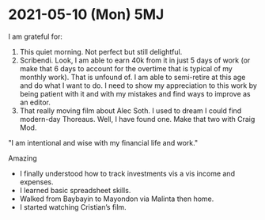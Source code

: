 # 2021-05-10 (Mon) 5MJ

I am grateful for:

1. This quiet morning. Not perfect but still delightful.
2. Scribendi. Look, I am able to earn 40k from it in just 5 days of work (or make that 6 days to account for the overtime that is typical of my monthly work). That is unfound of. I am able to semi-retire at this age and do what I want to do. I need to show my appreciation to this work by being patient with it and with my mistakes and find ways to improve as an editor.
3. That really moving film about Alec Soth. I used to dream I could find modern-day Thoreaus. Well, I have found one. Make that two with Craig Mod.

"I am intentional and wise with my financial life and work."

Amazing

- I finally understood how to track investments vis a vis income and expenses.
- I learned basic spreadsheet skills.
- Walked from Baybayin to Mayondon via Malinta then home.
- I started watching Cristian’s film.

